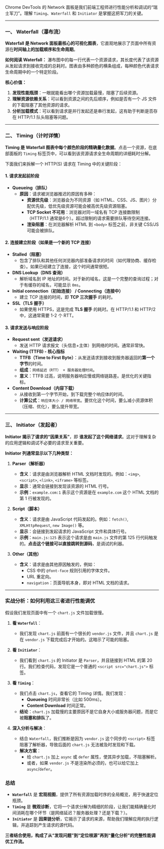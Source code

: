 Chrome DevTools 的 Network 面板是我们前端工程师进行性能分析和调试的“瑞士军刀”。理解 `Timing`、`Waterfall` 和 `Initiator` 是掌握这把军刀的关键。

---

### 一、 Waterfall（瀑布流）

**Waterfall 是 Network 面板最核心的可视化图表**，它直观地展示了页面中所有资源在**时间轴上的加载顺序和生命周期**。

**如何阅读 Waterfall：**
瀑布图中的每一行代表一个资源请求，其长度代表了该资源从发起请求到接收完成的总耗时。图表由多种颜色的横条组成，每种颜色代表请求生命周期中的一个特定阶段。

**核心价值：**
1.  **发现性能瓶颈**：一眼就能看出哪个资源加载最慢，阻塞了后续资源。
2.  **理解资源依赖关系**：可以看到资源之间的先后顺序，例如是否有一个 JS 文件的下载阻塞了其他资源的请求。
3.  **分析加载模式**：可以看到请求是并行发起还是串行发起，这有助于判断是否存在 HTTP/1.1 队头阻塞等问题。

---

### 二、 Timing（计时详情）

**Timing 是 Waterfall 图表中每个颜色阶段的精确量化数据**。点击一个资源，在底部面板的 `Timing` 标签页中，可以看到该资源请求全生命周期的详细耗时分解。

下面我们来拆解一个 HTTP(S) 请求在 Timing 中的关键阶段：

#### 1. 请求发起前阶段

*   **Queueing（排队）**
    *   **原因**：请求被浏览器推迟的原因有多种：
        *   **资源优先级**：浏览器会为不同资源（如 HTML、CSS、JS、图片）分配优先级，低优先级资源可能会被高优先级资源阻塞。
        *   **TCP Socket 不可用**：浏览器对同一域名有 TCP 连接数限制（HTTP/1.1 通常是6个）。超过限制的请求需要排队等待空闲连接。
        *   **渲染阻塞**：在浏览器解析 HTML 到 `<body>` 标签之前，非关键 CSS/JS 可能会被排队。

#### 2. 连接建立阶段（如果是一个新的 TCP 连接）

*   **Stalled（阻塞）**
    *   包含了排队和其他任何浏览器内部准备请求的时间（如代理协商、缓存检查）。如果已经建立了连接，这个时间通常很短。
*   **DNS Lookup（DNS 查询）**
    *   解析域名到 IP 地址的时间。对于新的域名，这是一个完整的查询过程；对于有缓存的域名，可能显示 `0ms`。
*   **Initial connection（初始连接） / Connecting（连接中）**
    *   建立 TCP 连接的时间，即 **TCP 三次握手** 的耗时。
*   **SSL（TLS 握手）**
    *   如果使用 HTTPS，这是完成 **TLS 握手** 的耗时。在 HTTP/1.1 和 HTTP/2 中，这通常需要 1-2 个 RTT。

#### 3. 请求发送与响应阶段

*   **Request sent（发送请求）**
    *   发送 HTTP 请求报文（头信息+主体）到网络的时间。通常非常快。
*   **Waiting (TTFB) - 核心指标**
    *   **TTFB（Time to First Byte）**：从发送请求到接收到服务器返回的**第一个字节**的时间。
    *   **组成**：`网络延迟（RTT） + 服务器处理时间`。
    *   **意义**：TTFB 过高，说明服务器响应慢或网络链路差。是优化的关键指标。
*   **Content Download（内容下载）**
    *   从接收到第一个字节开始，到下载完整个响应体的时间。
    *   **计算公式**：`响应体大小 / 网络带宽`。要优化这个时间，要么减小资源体积（压缩、优化），要么提升带宽。

---

### 三、 Initiator（发起者）

**Initiator 揭示了请求的“因果关系”**，即 **谁发起了这个网络请求**。这对于理解复杂的应用逻辑和调试不必要的请求至关重要。

**Initiator 列通常显示以下几种类型：**

1.  **Parser（解析器）**
    *   **含义**：请求是由浏览器解析 HTML 文档时发现的。例如：`<img>`, `<script>`, `<link>`, `<iframe>` 等标签。
    *   **显示**：通常会链接到发现该资源的 HTML 行号。
    *   **示例**：`example.com:1` 表示这个资源是在 `example.com` 这个 HTML 文档的第 1 行被发现的。

2.  **Script（脚本）**
    *   **含义**：请求是由 JavaScript 代码发起的。例如：`fetch()`, `XMLHttpRequest`, `new Image()` 等。
    *   **显示**：会链接到发起请求的 JavaScript 文件和具体行号。
    *   **示例**：`main.js:125` 表示这个请求是由 `main.js` 文件的第 125 行代码触发的。**点击这个链接可以直接跳转到源码**，是调试的利器。

3.  **Other（其他）**
    *   **含义**：请求是由其他原因触发的，例如：
        *   CSS 中的 `@font-face` 规则引用的字体文件。
        *   URL 重定向。
        *   `navigation`：页面导航本身，即对 HTML 文档的请求。

---

### 实战分析：如何利用这三者进行性能调优

假设我们发现页面中有一个 `chart.js` 文件加载很慢。

1.  **看 `Waterfall`**：
    *   我们发现 `chart.js` 前面有一个很长的 `vendor.js` 文件，并且 `chart.js` 是在 `vendor.js` 下载完成后才开始的。这暗示了可能的阻塞。

2.  **看 `Initiator`**：
    *   我们看到 `chart.js` 的 Initiator 是 `Parser`，并且链接到 HTML 的第 20 行。我们检查代码，发现它是一个普通的 `<script src="chart.js">` 标签。

3.  **看 `Timing`**：
    *   我们点击 `chart.js`，查看它的 Timing 详情。我们发现：
        *   **Queueing** 时间非常长（比如 500ms）。
        *   **Content Download** 时间正常。
    *   **结论**：`chart.js` 加载慢的主要原因不是它自身大小或服务器问题，而是它被**阻塞和排队**了。

4.  **深入分析与解决**：
    *   结合 `Waterfall`，我们推断是因为 `vendor.js` 这个同步的 `<script>` 标签阻塞了解析器，导致后面的 `chart.js` 无法被及时发现和下载。
    *   **解决方案**：
        *   给 `chart.js` 加上 `async` 或 `defer` 属性，使其异步加载，不阻塞解析。
        *   或者，如果 `vendor.js` 不是渲染所必须的，也可以给它加上 `async`/`defer`。

### 总结

*   **`Waterfall`** 是 **宏观视图**，提供了所有资源加载时序的全局概览，用于快速定位瓶颈。
*   **`Timing`** 是 **微观诊断**，它将一个请求分解为精细的阶段，让我们能精确量化时间消耗在哪个环节（是网络延迟？服务器处理？还是下载？）。
*   **`Initiator`** 是 **因果链分析**，它揭示了请求的来源，帮助我们理解应用的执行逻辑，并追踪到产生请求的源代码。

**三者结合使用，构成了从“发现问题”到“定位根源”再到“量化分析”的完整性能调优工作流。** 